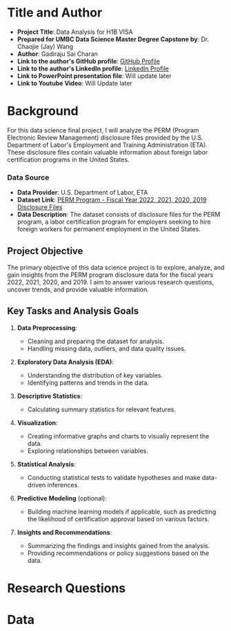 # Title and Author

- **Project Title**: Data Analysis for H1B VISA
- **Prepared for UMBC Data Science Master Degree Capstone by**: Dr. Chaojie (Jay) Wang
- **Author**: Gadiraju Sai Charan
- **Link to the author's GitHub profile**: [GitHub Profile](https://github.com/Saicharan0297)
- **Link to the author's LinkedIn profile**: [LinkedIn Profile](https://www.linkedin.com/in/sai-charan-gadiraju/)
- **Link to PowerPoint presentation file**: Will update later 
- **Link to Youtube Video**: Will Update later

# Background

For this data science final project, I will analyze the PERM (Program Electronic Review Management) disclosure files provided by the U.S. Department of Labor's Employment and Training Administration (ETA). These disclosure files contain valuable information about foreign labor certification programs in the United States.

### Data Source
- **Data Provider**: U.S. Department of Labor, ETA
- **Dataset Link**: [PERM Program - Fiscal Year 2022, 2021, 2020, 2019 Disclosure Files](https://www.dol.gov/agencies/eta/foreign-labor/performance)
- **Data Description**: The dataset consists of disclosure files for the PERM program, a labor certification program for employers seeking to hire foreign workers for permanent employment in the United States.

## Project Objective

The primary objective of this data science project is to explore, analyze, and gain insights from the PERM program disclosure data for the fiscal years 2022, 2021, 2020, and 2019. I aim to answer various research questions, uncover trends, and provide valuable information.

## Key Tasks and Analysis Goals

1. **Data Preprocessing**: 
   - Cleaning and preparing the dataset for analysis.
   - Handling missing data, outliers, and data quality issues.
   
2. **Exploratory Data Analysis (EDA)**:
   - Understanding the distribution of key variables.
   - Identifying patterns and trends in the data.
   
3. **Descriptive Statistics**:
   - Calculating summary statistics for relevant features.
   
4. **Visualization**:
   - Creating informative graphs and charts to visually represent the data.
   - Exploring relationships between variables.
   
5. **Statistical Analysis**:
   - Conducting statistical tests to validate hypotheses and make data-driven inferences.
   
6. **Predictive Modeling** (optional):
   - Building machine learning models if applicable, such as predicting the likelihood of certification approval based on various factors.

7. **Insights and Recommendations**:
   - Summarizing the findings and insights gained from the analysis.
   - Providing recommendations or policy suggestions based on the data.

# Research Questions



# Data

